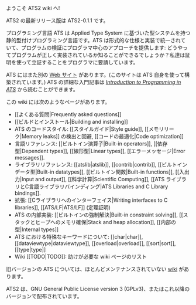 ようこそ ATS2 wiki へ!

ATS2 の最新リリース版は ATS2-0.1.1 です。

プログラミング言語 ATS は Applied Type System に基づいた型システムを持つ静的型付けプログラミング言語です。ATS
は形式的な仕様と実装で統一されていて、プログラムの検証にプログラマ中心のアプローチを提供します:
どうやってプログラムが正しく実装されているか知ることができるでしょうか？私達は証明を使って立証することをプログラマに要請しています。

ATS にはまた別の [Web サイト][1] があります。(このサイトは ATS 自身を使って構築されています。) ATS の詳細な入門記事は
*[Introduction to Programming in ATS][2]* から読むことができます。

この wiki には次のようなページがあります。

- [[よくある質問|Frequently asked questions]]
- [[ビルドとインストール|Building and installing]]
- ATS のコードスタイル: [[スタイルガイド|Style guide]], [[メモリリーク|Memory leaks]] の検出と回避,
[[コードの最適化|Code optimization]]
- 言語リファレンス: [[ビルトイン演算子|Built-in operators]], [[依存型|Dependent types]],
[[線形型|Linear types]], [[エラーメッセージ|Error messages]].
- ライブラリリファレンス: [[atslib|atslib]], [[contrib|contrib]], [[ビルトインデータ型|Built-in
datatypes]], [[ビルトイン関数|Built-in functions]], [[入出力|Input and output]],
[[科学計算|Scientific Computing]], [[ATS ライブラリとC言語ライブラリバインディング|ATS Libraries and
C Library bindings]].
- 拡張: [[Cライブラリへのインターフェイス|Writing interfaces to C libraries]],
[[ATS/LF|ATS/LF]] (定理証明)
- ATS の内部実装: [[ビルトインの強制解決|Built-in constraint solving]],
[[スタックとヒープへのメモリ確保|Stack and heap allocation]], [[内部の型|Internal types]]
- ATS における特殊なキーワードについて: [[char|char]], [[dataviewtype|dataviewtype]],
[[overload|overload]], [[sort|sort]], [[type|type]]
- Wiki [[TODO|TODO]]: 助けが必要な wiki ページのリスト
 
旧バージョンの ATS については、ほとんどメンテナンスされていない [wiki][3] があります。

ATS2 は、GNU General Public License version 3 (GPLv3)、またはこれ以降のバージョンで配布されています。

[1]: http://www.ats-lang.org/
[2]: http://www.ats-lang.org/DOCUMENT/INT2PROGINATS/HTML/book1.html
[3]: https://sourceforge.net/p/ats-lang/wiki/Home/
